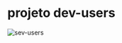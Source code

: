 # projeto dev-users
![sev-users](https://github.com/user-attachments/assets/bda304ab-fc60-4e5c-8436-6f641cb1c34a)
